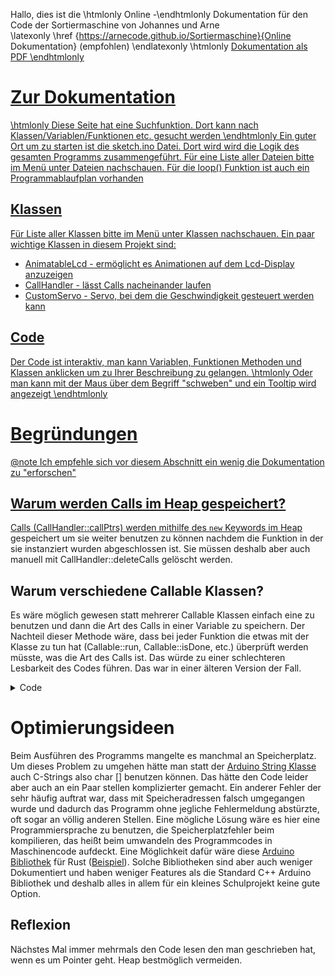 Hallo, dies ist die \htmlonly Online -\endhtmlonly Dokumentation für den Code der Sortiermaschine von Johannes und Arne   
\latexonly \href {https://arnecode.github.io/Sortiermaschine}{Online Dokumentation} (empfohlen) \endlatexonly
\htmlonly <a href="doc.pdf">Dokumentation als PDF \endhtmlonly
# Zur Dokumentation
\htmlonly Diese Seite hat eine Suchfunktion. Dort kann nach Klassen/Variablen/Funktionen etc. gesucht werden  \endhtmlonly
Ein guter Ort um zu starten ist die sketch.ino Datei. Dort wird wird die Logik des gesamten Programms zusammengeführt. Für eine Liste aller Dateien bitte im Menü unter Dateien nachschauen.
Für die loop() Funktion ist auch ein Programmablaufplan vorhanden
## Klassen
Für Liste aller Klassen bitte im Menü unter Klassen nachschauen. 
Ein paar wichtige Klassen in diesem Projekt sind:
- AnimatableLcd - ermöglicht es Animationen auf dem Lcd-Display anzuzeigen
- CallHandler - lässt Calls nacheinander laufen
- CustomServo - Servo, bei dem die Geschwindigkeit gesteuert werden kann  
## Code
Der Code ist interaktiv, man kann Variablen, Funktionen Methoden und Klassen anklicken um zu Ihrer Beschreibung zu gelangen. \htmlonly Oder man kann mit der Maus über dem Begriff "schweben" und ein Tooltip wird angezeigt \endhtmlonly

# Begründungen
@note Ich empfehle sich vor diesem Abschnitt ein wenig die Dokumentation zu "erforschen"

## Warum werden Calls im Heap gespeichert?
Calls (CallHandler::callPtrs) werden mithilfe des ```new``` Keywords im <a href="https://www.geeksforgeeks.org/stack-vs-heap-memory-allocation/" target="_blank">Heap</a> gespeichert um sie weiter benutzen zu können nachdem die Funktion in der sie instanziert wurden abgeschlossen ist. Sie müssen deshalb aber auch manuell mit CallHandler::deleteCalls gelöscht werden.
## Warum verschiedene Callable Klassen? 

Es wäre möglich gewesen statt mehrerer Callable Klassen einfach eine zu benutzen und dann die Art des Calls in einer Variable zu speichern. Der Nachteil dieser Methode wäre, dass bei jeder Funktion die etwas mit der Klasse zu tun hat (Callable::run, Callable::isDone, etc.) überprüft werden müsste, was die Art des Calls ist. Das würde zu einer schlechteren Lesbarkeit des Codes führen. Das war in einer älteren Version der Fall.
<details>
<summary>Code</summary>
\code{.cpp}
class LcdHandler {
  public:
    enum AnimType {
      DOT,
      LOADING,
      NO_ANIMATION
    };
    struct LcdString {
      long duration;
      AnimType animType;
      String text;
      LcdString(String text, long duration, AnimType animType = NO_ANIMATION): text(text), duration(duration), animType(animType) {}
      operator String() const {
        return text;
      }
    };
    bool running = false;
  private:
    LcdString * currString;
    long t;
    LcdString * lastString;
    LcdString * lcdStrings;
    long stepDuration;
    long lastRefresh;
    void( * callback)(); //function pointer
  public:
    ~LcdHandler() {
      delete[] lcdStrings;
    }
    void init() {
      lcd.init();
      lcd.backlight();
      lcd.createChar(0, loading_empty_c);
      lcd.createChar(1, loading_full_c);
    }
    void setStrings(LcdString newLcdStrings[], size_t numStrings, void( * newCallback)() = NULL, int newStepDuration = 1000) {
      delete[] lcdStrings; //Speicherplatz frei machen
      lcdStrings = newLcdStrings;
      currString = newLcdStrings;
      lastString = newLcdStrings + numStrings - 1;
      t = millis();
      stepDuration = newStepDuration;
      lastRefresh = millis();
      running = true;
      callback = newCallback;
      prepareAnimation(currString);
    }
    void prepareAnimation(LcdString* currString) {
      switch (currString->animType) {
        case LOADING:
          stepDuration = currString->duration / 9;
          if (currString->text.length() > 16) {
            Serial.print("text given for loading animation is to long, text: ");
            Serial.println(*currString);
          }
          printCentered(*currString);
          lcd.setCursor(LOADING_BAR_OFFSET, 1);
          for (int i = 0; i < 8; i++) {
            lcd.write(0);
          }
          lcd.print("0% ");
          break;
        case DOT:
          printPretty(currString->text + String("   "));
          break;
        default:
          printPretty(*currString);
      }
    }
    void printCentered(String text, int length = -1, int row = 0) { //length<=16
      if (length == -1) {
        length = text.length();
      }
      int offset = (16 - length) / 2; //rundet immer ab, da int
      lcd.setCursor(offset, row);
      lcd.print(text);
    }
    void printPretty(String text) { //handelt zeilenumbrüche und schreibt zentriert
      lcd.clear();
      int length = text.length();
      if (length <= 16) {
        printCentered(text, length);
        return 0;
      }
      int spacePos = -1;
      for (int i = 15; i >= 0; i--) {
        if (text[i] == ' ') {
          spacePos = i;
          break;
        }
      }
      String row1, row2;
      if (spacePos != -1) {
        row1 = text.substring(0, spacePos);
        row2 = text.substring(spacePos + 1);
      } else {
        row1 = text.substring(0, 16);
        row2 = text.substring(16);
      }
      printCentered(row1, row1.length(), 0);
      printCentered(row2, row2.length(), 1);
    }
    void printAnimated() {
      long time = millis();
      AnimType type = currString->animType;
      if (type == DOT) {
        if ((time - lastRefresh) < stepDuration) {
          return;
        }
        lastRefresh = time;
        int numDots = ((time - t) / stepDuration) % 4;
        char dots[4];
        for (int i = 0; i < 3; i++) {
          if (i < numDots) {
            dots[i] = '.';
          } else {
            dots[i] = ' ';
          }
        }
        dots[3] = '\0';
        printPretty(currString->text + dots);
      } else if (type == LOADING) {
        short percent = (time - t) * 100 / currString->duration;
        if (time - lastRefresh > stepDuration) {
          short nToFill = percent * 8 / 100;
          if (nToFill == 0) {
            return;
          }
          lcd.setCursor(nToFill + LOADING_BAR_OFFSET - 1, 1);
          lcd.write(1);
          lastRefresh = time;
        }
        lcd.setCursor(8 + LOADING_BAR_OFFSET, 1);
        lcd.print(percent);
        lcd.print("%");
      } else {
        Serial.println("unknown animation type");
      }
    }
    void animate() {
      if (!running) {
        return;
      }
      int timePassed = millis() - t;
      if (timePassed > currString -> duration) {
        if (currString + 1 > lastString) {
          running = false;
          if (callback != NULL) {
            callback();
          }
          return;
        }
        currString++;
        t = millis();
        prepareAnimation(currString);
        return;
      }
      if (currString->animType == NO_ANIMATION) {
        return;
      }
      printAnimated();
    }
};
\endcode
</details>
 

# Optimierungsideen

Beim Ausführen des Programms mangelte es manchmal an Speicherplatz. Um dieses Problem zu umgehen hätte man statt der [Arduino String Klasse](https://www.arduino.cc/reference/de/language/variables/data-types/stringobject/) auch C-Strings also char [] benutzen können. Das hätte den Code leider aber auch an ein Paar stellen komplizierter gemacht. Ein anderer Fehler der sehr häufig auftrat war, dass mit Speicheradressen falsch umgegangen wurde und dadurch das Programm ohne jegliche Fehlermeldung abstürzte, oft sogar an völlig anderen Stellen. Eine mögliche Lösung wäre es hier eine Programmiersprache zu benutzen, die Speicherplatzfehler beim kompilieren, das heißt beim umwandeln des Programmcodes in Maschinencode aufdeckt. Eine Möglichkeit dafür wäre diese [Arduino Bibliothek](https://github.com/Rahix/avr-hal) für Rust ([Beispiel](https://creativcoder.dev/rust-on-arduino-uno)). Solche Bibliotheken sind aber auch weniger Dokumentiert und haben weniger Features als die Standard C++ Arduino Bibliothek und deshalb alles in allem für ein kleines Schulprojekt keine gute Option. 

## Reflexion
Nächstes Mal immer mehrmals den Code lesen den man geschrieben hat, wenn es um Pointer geht. Heap bestmöglich vermeiden.